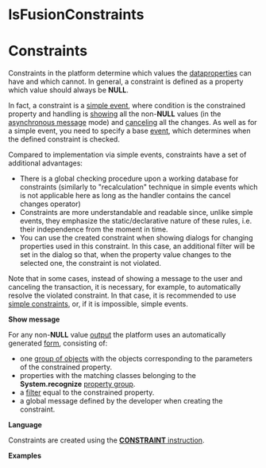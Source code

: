 # lsFusionConstraints

# Constraints

Constraints in the platform determine which values the [data](lsFusionData_properties_DATA_.md)[properties](lsFusionProperties.md) can have and which cannot. In general, a constraint is defined as a property which value should always be **NULL**.

In fact, a constraint is a [simple event](lsFusionSimple_event.md), where condition is the constrained property and handling is [showing](#Constraints-message) all the non-**NULL** values (in the [asynchronous message](57737722.html#Inaprintview(PRINT)-interactive) mode) and [canceling](lsFusionCancel_changes_CANCEL_.md) all the changes. As well as for a simple event, you need to specify a base [event](lsFusionEvents.md), which determines when the defined constraint is checked. 

Compared to implementation via simple events, constraints have a set of additional advantages:

-   There is a global checking procedure upon a working database for constraints (similarly to "recalculation" technique in simple events which is not applicable here as long as the handler contains the cancel changes operator)
-   Constraints are more understandable and readable since, unlike simple events, they emphasize the static/declarative nature of these rules, i.e. their independence from the moment in time.
-   You can use the created constraint when showing dialogs for changing properties used in this constraint. In this case, an additional filter will be set in the dialog so that, when the property value changes to the selected one, the constraint is not violated.

Note that in some cases, instead of showing a message to the user and canceling the transaction, it is necessary, for example, to automatically resolve the violated constraint. In that case, it is recommended to use [simple constraints](lsFusionSimple_constraints.md), or, if it is impossible, simple events.

**Show message**

For any non-**NULL** value [output](lsFusionIn_a_print_view_PRINT_.md) the platform uses an automatically generated [form](lsFusionForms.md), consisting of:

-   one [group of objects](Form-structure_1573069.html#Formstructure-objects) with the objects corresponding to the parameters of the constrained property.
-   properties with the matching classes belonging to the **System.recognize** [property group](lsFusionGroups_of_properties_and_actions.md).
-   a [filter](Form-structure_1573069.html#Formstructure-filters) equal to the constrained property.
-   a global message defined by the developer when creating the constraint.

**Language**

Constraints are created using the [**CONSTRAINT** instruction](lsFusionCONSTRAINT_instruction.md). 

**Examples**


